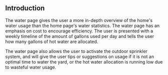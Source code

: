 ## Introduction

The water page gives the user a more in-depth overview of the home's water usage than the home page's water statistics. The water page has an emphasis on cost to encourage efficiency. The user is presented with a weekly timeline of the amount of gallons used per day and tells the user how many gallons of hot water are allocated.

The water page also allows the user to activate the outdoor sprinkler system, and will give the user tips or suggestions on usage if it is not an optimal time to water the yard, or the hot water allocation is running low due to wasteful water usage.